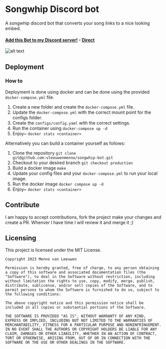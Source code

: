 # Songwhip Discord bot

A songwhip discord bot that converts your song links to a nice looking embed.
#### [Add this Bot to my Discord server!](https://discord.ly/songwhip) - [Direct](https://discord.com/api/oauth2/authorize?client_id=860899901020700684&permissions=2147870784&scope=bot%20applications.commands)

![alt text](https://github.com/vleeuwenmenno/songwhip-bot/raw/develop/images/preview.png)


## Deployment

### How to
Deployment is done using docker and can be done using the provided `docker-compose.yml` file.

1. Create a new folder and create the `docker-compose.yml` file.
2. Update the `docker-compose.yml` with the correct mount point for the configs folder.
3. Create the `configs/config.yaml` with the correct settings.
4. Run the container using `docker-compose up -d`
5. Enjoy~ `docker stats <container>`

Alternatively you can build a container yourself as follows:

1. Clone the repository `git clone git@github.com:vleeuwenmenno/songwhip-bot.git`
2. Checkout to your desired branch `git checkout production`
3. Build a docker image `make`
4. Update your config files and your `docker-compose.yml` to run your local image.
5. Run the docker image `docker compose up -d`
6. Enjoy~ `docker stats <container>`

## Contribute

I am happy to accept contributions, fork the project make your changes and create a PR. Whenver I have time I will review it and merge it ;)

## Licensing

This project is licensed under the MIT License.

```
Copyright 2023 Menno van Leeuwen

Permission is hereby granted, free of charge, to any person obtaining a copy of this software and associated documentation files (the "Software"), to deal in the Software without restriction, including without limitation the rights to use, copy, modify, merge, publish, distribute, sublicense, and/or sell copies of the Software, and to permit persons to whom the Software is furnished to do so, subject to the following conditions:

The above copyright notice and this permission notice shall be included in all copies or substantial portions of the Software.

THE SOFTWARE IS PROVIDED "AS IS", WITHOUT WARRANTY OF ANY KIND, EXPRESS OR IMPLIED, INCLUDING BUT NOT LIMITED TO THE WARRANTIES OF MERCHANTABILITY, FITNESS FOR A PARTICULAR PURPOSE AND NONINFRINGEMENT. IN NO EVENT SHALL THE AUTHORS OR COPYRIGHT HOLDERS BE LIABLE FOR ANY CLAIM, DAMAGES OR OTHER LIABILITY, WHETHER IN AN ACTION OF CONTRACT, TORT OR OTHERWISE, ARISING FROM, OUT OF OR IN CONNECTION WITH THE SOFTWARE OR THE USE OR OTHER DEALINGS IN THE SOFTWARE.
```
